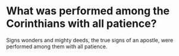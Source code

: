 # What was performed among the Corinthians with all patience?

Signs wonders and mighty deeds, the true signs of an apostle, were performed among them with all patience.
